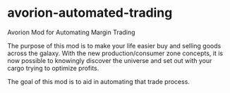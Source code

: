 # avorion-automated-trading
Avorion Mod for Automating Margin Trading

The purpose of this mod is to make your life easier buy and selling
goods across the galaxy. With the new production/consumer zone
concepts, it is now possible to knowingly discover the universe
and set out with your cargo trying to optimize profits.

The goal of this mod is to aid in automating that trade process.